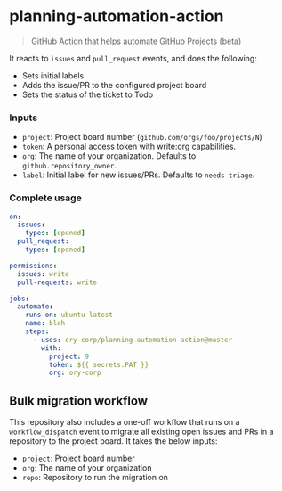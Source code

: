# planning-automation-action
> GitHub Action that helps automate GitHub Projects (beta)

It reacts to `issues` and `pull_request` events, and does the following:

- Sets initial labels
- Adds the issue/PR to the configured project board
- Sets the status of the ticket to Todo

### Inputs

- `project`: Project board number (`github.com/orgs/foo/projects/N`)
- `token`: A personal access token with write:org capabilities.
- `org`: The name of your organization. Defaults to `github.repository_owner`.
- `label`: Initial label for new issues/PRs. Defaults to `needs triage`.

### Complete usage

```yaml
on:
  issues:
    types: [opened]
  pull_request:
    types: [opened]

permissions:
  issues: write
  pull-requests: write

jobs:
  automate:
    runs-on: ubuntu-latest
    name: blah
    steps:
      - uses: ory-corp/planning-automation-action@master
        with:
          project: 9
          token: ${{ secrets.PAT }}
          org: ory-corp
```

## Bulk migration workflow

This repository also includes a one-off workflow that runs on a
`workflow_dispatch` event to migrate all existing open issues and PRs in
a repository to the project board. It takes the below inputs:

- `project`: Project board number
- `org`: The name of your organization
- `repo`: Repository to run the migration on
